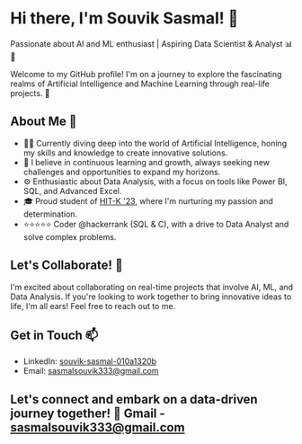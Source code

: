 # Hi there, I'm Souvik Sasmal! 👋

Passionate about AI and ML enthusiast | Aspiring Data Scientist & Analyst 📊🔬

Welcome to my GitHub profile! I'm on a journey to explore the fascinating realms of Artificial Intelligence and Machine Learning through real-life projects. 🌟

## About Me 👀

- 👨‍💻 Currently diving deep into the world of Artificial Intelligence, honing my skills and knowledge to create innovative solutions.
- 🌱 I believe in continuous learning and growth, always seeking new challenges and opportunities to expand my horizons.
- ⚙️ Enthusiastic about Data Analysis, with a focus on tools like Power BI, SQL, and Advanced Excel.
- 🎓 Proud student of [HIT-K '23](#), where I'm nurturing my passion and determination.
- ⭐⭐⭐⭐⭐ Coder @hackerrank (SQL & C), with a drive to Data Analyst and solve complex problems.

## Let's Collaborate! 💞

I'm excited about collaborating on real-time projects that involve AI, ML, and Data Analysis. If you're looking to work together to bring innovative ideas to life, I'm all ears! Feel free to reach out to me.

## Get in Touch 📫

- LinkedIn: [souvik-sasmal-010a1320b](https://www.linkedin.com/in/souvik-sasmal-010a1320b)
- Email: sasmalsouvik333@gmail.com


Let's connect and embark on a data-driven journey together! 🚀
Gmail - sasmalsouvik333@gmail.com
-  

<!---
souviksas2001/souviksas2001 is a ✨ special ✨ repository because its `README.md` (this file) appears on your GitHub profile.
You can click the Preview link to take a look at your changes.
--->
